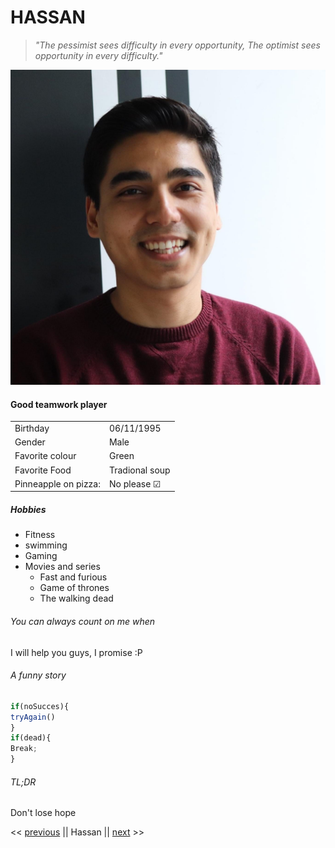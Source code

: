  # HASSAN
 >*"The pessimist sees difficulty in every opportunity, The optimist sees opportunity in every difficulty."*

![picture](Hassan.jpg)


#### Good teamwork player


|||
|---        |---            
|Birthday   |  06/11/1995             
| Gender  	|  Male 	    
| Favorite colour 	| Green  	
| Favorite Food  	| Tradional soup 	
| Pinneapple on pizza: | No please &#9745;



##### Hobbies
* Fitness
* swimming
* Gaming
* Movies and series
   * Fast and furious
   * Game of thrones
   * The walking dead
   
   
###### You can always count on me when
I will help you guys, I promise :P

###### A funny story
```javascript
if(noSucces){
tryAgain()
}
if(dead){
Break;
}
```  

###### TL;DR
Don't lose hope

<< [previous](https://github.com/Enniodb/challenge-markdown) || Hassan || [next](https://github.com/Huyen059/challenge-markdown/blob/master/markdown.md) >>